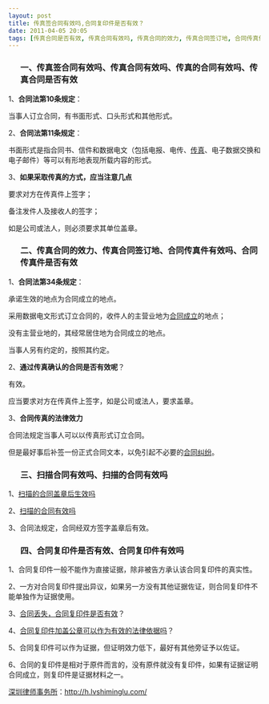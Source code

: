 ```yaml
---
layout: post
title: 传真签合同有效吗,合同复印件是否有效？
date: 2011-04-05 20:05
tags: [传真合同是否有效, 传真合同有效吗, 传真合同的效力, 传真合同签订地, 合同传真件是否有效, 合同传真件有效吗, 合同复印件有效吗, 合同律师, 扫描合同有效吗, 深圳合同纠纷律师]
---
```

<ol>
<h3>一、传真签合同有效吗、传真合同有效吗、传真的合同有效吗、传真合同是否有效</h3>
</ol>
1、<strong>合同法第10条规定</strong>：

当事人订立合同，有书面形式、口头形式和其他形式。

2、<strong>合同法第11条规定</strong>：

书面形式是指合同书、信件和数据电文（包括电报、电传、<a href="http://h.lvshiminglu.com/law/700.html" target="_blank">传真</a>、电子数据交换和电子邮件）等可以有形地表现所载内容的形式。

3、<strong>如果采取传真的方式，应当注意几点</strong>

要求对方在传真件上签字；

备注发件人及接收人的签字；

如是公司或法人，则必须要求其单位盖章。
<ol>
<h3>二、传真合同的效力、传真合同签订地、合同传真件有效吗、合同传真件是否有效</h3>
</ol>
1、<strong>合同法第34条规定</strong>：

承诺生效的地点为合同成立的地点。

采用数据电文形式订立合同的，收件人的主营业地为<a href="http://h.lvshiminglu.com/law/696.html" target="_blank">合同成立</a>的地点；

没有主营业地的，其经常居住地为合同成立的地点。

当事人另有约定的，按照其约定。

2、<strong>通过传真确认的合同是否有效呢</strong>？

有效。

应当要求对方在传真件上签字，如是公司或法人，要求盖章。

3、<strong>合同传真的法律效力</strong>

合同法规定当事人可以以传真形式订立合同。

但是最好事后补签一份正式合同文本，以免引起不必要的<a href="http://h.lvshiminglu.com/law/category/contract" target="_blank">合同纠纷</a>。
<ol>
<h3>三、扫描合同有效吗、扫描的合同有效吗</h3>
</ol>
1、<a href="http://www.9ask.cn/souask/q/q757279.htm" target="_blank">扫描的合同盖章后生效吗</a>

2、<a href="http://zhidao.baidu.com/question/152251298.html" target="_blank">扫描的合同有效吗</a>

3、合同法规定，合同经双方签字盖章后有效。
<ol>
<h3>四、合同复印件是否有效、合同复印件有效吗</h3>
</ol>
1、合同复印件一般不能作为直接证据，除非被告方承认该合同复印件的真实性。

2、一方对合同复印件提出异议，如果另一方没有其他证据佐证，则合同复印件不能单独作为证据使用。

3、<a href="http://wenwen.soso.com/z/q137314673.htm" target="_blank">合同丢失，合同复印件是否有效</a>？

4、<a href="http://www.9ask.cn/souask/q/q317144.htm" target="_blank">合同复印件加盖公章可以作为有效的法律依据吗</a>？

5、合同复印件可以作为证据，但证明效力低下，最好有其他旁证予以佐证。

6、合同的复印件是相对于原件而言的，没有原件就没有复印件，如果有证据证明合同成立，则复印件是证据材料之一。

<a href="http://h.lvshiminglu.com/">深圳律师事务所</a>：<a href="http://h.lvshiminglu.com/">http://h.lvshiminglu.com/</a>

